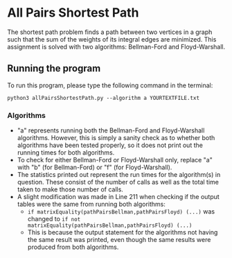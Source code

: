 # All Pairs Shortest Path

The shortest path problem finds a path between two vertices in a graph such that the sum of the weights of its integral edges are minimized. This assignment is solved with two algorithms: Bellman-Ford and Floyd-Warshall.

## Running the program

To run this program, please type the following command in the terminal:

```
python3 allPairsShortestPath.py --algorithm a YOURTEXTFILE.txt
```

### Algorithms

* "a" represents running both the Bellman-Ford and Floyd-Warshall algorithms.
    However, this is simply a sanity check as to whether both algorithms 
    have been tested properly, so it does not print out the running times
    for both algorithms.
* To check for either Bellman-Ford or Floyd-Warshall only, 
    replace "a" with "b" (for Bellman-Ford) or "f" (for Floyd-Warshall).
* The statistics printed out represent the run times for the algorithm(s) in question.
    These consist of the number of calls as well as the total time taken to make
    those number of calls.
* A slight modification was made in Line 211 when checking if the output tables
    were the same from running both algorithms:
  - `if matrixEquality(pathPairsBellman,pathPairsFloyd) (...)` was changed to
    `if not matrixEquality(pathPairsBellman,pathPairsFloyd) (...)`
  - This is because the output statement for the algorithms not having the same result 
    was printed, even though the same results were produced from both algorithms.
